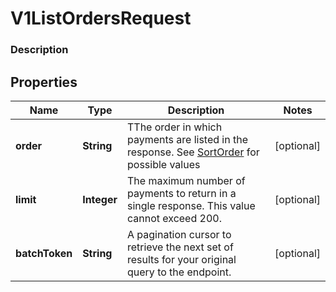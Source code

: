 
# V1ListOrdersRequest

### Description



## Properties
Name | Type | Description | Notes
------------ | ------------- | ------------- | -------------
**order** | **String** | TThe order in which payments are listed in the response. See [SortOrder](#type-sortorder) for possible values |  [optional]
**limit** | **Integer** | The maximum number of payments to return in a single response. This value cannot exceed 200. |  [optional]
**batchToken** | **String** | A pagination cursor to retrieve the next set of results for your original query to the endpoint. |  [optional]



